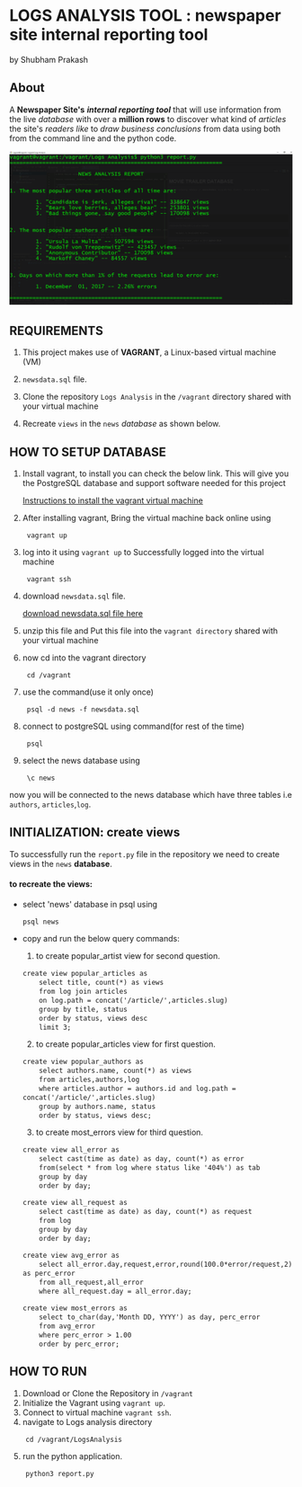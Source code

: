 # LOGS ANALYSIS TOOL : newspaper site internal reporting tool
by Shubham Prakash

## About
A **Newspaper Site's** **_internal reporting tool_** that will use information from the live _database_ with over a **million rows** to discover what kind of _articles_ the site's _readers like_ to _draw business conclusions_ from data using both from the command line and the python code.

![output screenshot](img/report.png)

## REQUIREMENTS
1. This project makes use of **VAGRANT**, a Linux-based virtual machine (VM)

2. `newsdata.sql` file. 

3. Clone the repository `Logs Analysis` in the `/vagrant`  directory shared with your virtual machine

4. Recreate `views` in the `news` _database_ as shown below.

## HOW TO SETUP DATABASE

1. Install vagrant, to install you can check the below link. This will give you the PostgreSQL database and support software needed for this project

	[Instructions to install the vagrant virtual machine](https://d17h27t6h515a5.cloudfront.net/topher/2016/August/57b5f748_newsdata/newsdata.zip)

2. After installing vagrant, Bring the virtual machine back online using
	```
	 vagrant up
	```
3. log into it using `vagrant up` to Successfully logged into the virtual machine
	```
	 vagrant ssh
	```

 4. download `newsdata.sql` file.
 
 

	[ download newsdata.sql file here](https://classroom.udacity.com/nanodegrees/nd004/parts/8d3e23e1-9ab6-47eb-b4f3-d5dc7ef27bf0/modules/bc51d967-cb21-46f4-90ea-caf73439dc59/lessons/5475ecd6-cfdb-4418-85a2-f2583074c08d/concepts/14c72fe3-e3fe-4959-9c4b-467cf5b7c3a0)

5. unzip this file and Put this file into the `vagrant directory` shared with your virtual machine


6. now cd into the vagrant directory
	```
	 cd /vagrant
	```

7. use the command(use it only once)
	```
	 psql -d news -f newsdata.sql
	```
8. connect to postgreSQL using command(for rest of the time)
	```angular2html
	 psql
	```
9. select the news database using
	```angular2html
	 \c news
	```
now you will be connected to the news database which have three tables i.e `authors`, `articles`,`log`.

## INITIALIZATION:  create views
To successfully run the `report.py` file in the repository we need to create views in the `news` **database**.

#### to recreate the views:
- select 'news' database in psql using
    ```angular2html
    psql news
    ```
- copy and run the below query commands:
    
    1. to create popular_artist view for second question.
    ```angular2html
    create view popular_articles as
	    select title, count(*) as views
	    from log join articles
	    on log.path = concat('/article/',articles.slug) 
	    group by title, status 
	    order by status, views desc
	    limit 3;

    ```
    2. to create popular_articles view for first question.
    ```angular2html
    create view popular_authors as
	    select authors.name, count(*) as views
	    from articles,authors,log
	    where articles.author = authors.id and log.path = concat('/article/',articles.slug)
	    group by authors.name, status
	    order by status, views desc;

    ```
    3. to create most_errors view for third question.
    ```angular2html
    create view all_error as
        select cast(time as date) as day, count(*) as error 
        from(select * from log where status like '404%') as tab 
        group by day 
        order by day;
    ```
    ```
    create view all_request as
        select cast(time as date) as day, count(*) as request 
        from log 
        group by day 
        order by day;

    ```
    ```
    create view avg_error as
        select all_error.day,request,error,round(100.0*error/request,2) as perc_error
        from all_request,all_error
        where all_request.day = all_error.day;
    ```
    ```
    create view most_errors as
        select to_char(day,'Month DD, YYYY') as day, perc_error 
        from avg_error
        where perc_error > 1.00
        order by perc_error;

    ```
## HOW TO RUN
1. Download or Clone the Repository in `/vagrant`
2. Initialize the Vagrant using `vagrant up`.
3. Connect to virtual machine `vagrant ssh`.
4. navigate to Logs analysis directory
```angular2html
    cd /vagrant/LogsAnalysis
```
5. run the python application.
```angular2html
    python3 report.py
```
